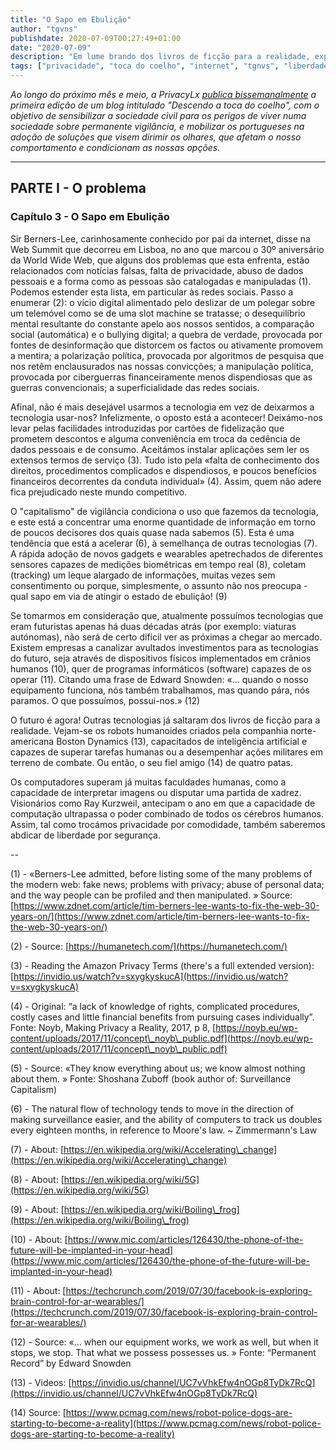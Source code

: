 ```yaml
---
title: "O Sapo em Ebulição"
author: "tgvns"
publishdate: 2020-07-09T00:27:49+01:00
date: "2020-07-09"
description: "Em lume brando dos livros de ficção para a realidade, explorando o uso que fazemos da tecnologia, e que está a concentrar uma enorme quantidade de informação em torno de poucos decisores dos quais quase nada sabemos."
tags: ["privacidade", "toca do coelho", "internet", "tgnvs", "liberdade"]
---
```


*Ao longo do próximo mês e meio, a PrivacyLx [publica bissemanalmente](/tags/toca-do-coelho/) a primeira edição de um blog intitulado "Descendo a toca do coelho", com o objetivo de sensibilizar a sociedade civil para os perigos de viver numa sociedade sobre permanente vigilância, e mobilizar os portugueses na adoção de soluções que visem dirimir os olhares, que afetam o nosso comportamento e condicionam as nossas opções.*

---

## PARTE I - O problema

### Capítulo 3 - O Sapo em Ebulição

Sir Berners-Lee, carinhosamente conhecido por pai da internet, disse na Web Summit que decorreu em Lisboa, no ano que marcou o 30º aniversário da World Wide Web, que alguns dos problemas que esta enfrenta, estão relacionados com notícias falsas, falta de privacidade, abuso de dados pessoais e a forma como as pessoas são catalogadas e manipuladas (1). Podemos estender esta lista, em particular às redes sociais. Passo a enumerar (2): o vício digital alimentado pelo deslizar de um polegar sobre um telemóvel como se de uma slot machine se tratasse; o desequilíbrio mental resultante do constante apelo aos nossos sentidos, a comparação social (automática) e o bullying digital; a quebra de verdade, provocada por fontes de desinformação que distorcem os factos ou ativamente promovem a mentira; a polarização política, provocada por algoritmos de pesquisa que nos retêm enclausurados nas nossas convicções; a manipulação política, provocada por ciberguerras financeiramente menos dispendiosas que as guerras convencionais; a superficialidade das redes sociais.

Afinal, não é mais desejável usarmos a tecnologia em vez de deixarmos a tecnologia usar-nos? Infelizmente, o oposto está a acontecer! Deixámo-nos levar pelas facilidades introduzidas por cartões de fidelização que prometem descontos e alguma conveniência em troca da cedência de dados pessoais e de consumo. Aceitámos instalar aplicações sem ler os extensos termos de serviço (3). Tudo isto pela «falta de conhecimento dos direitos, procedimentos complicados e dispendiosos, e poucos benefícios financeiros decorrentes da conduta individual» (4). Assim, quem não adere fica prejudicado neste mundo competitivo.

O "capitalismo" de vigilância condiciona o uso que fazemos da tecnologia, e este está a concentrar uma enorme quantidade de informação em torno de poucos decisores dos quais quase nada sabemos (5). Esta é uma tendência que está a acelerar (6), à semelhança de outras tecnologias (7). A rápida adoção de novos gadgets e wearables apetrechados de diferentes sensores capazes de medições biométricas em tempo real (8), coletam (tracking) um leque alargado de informações, muitas vezes sem consentimento ou porque, simplesmente, o assunto não nos preocupa - qual sapo em via de atingir o estado de ebulição! (9)



Se tomarmos em consideração que, atualmente possuímos tecnologias que eram futuristas apenas há duas décadas atrás (por exemplo: viaturas autónomas), não será de certo difícil ver as próximas a chegar ao mercado. Existem empresas a canalizar avultados investimentos para as tecnologias do futuro, seja através de dispositivos físicos implementados em crânios humanos (10), quer de programas informáticos (software) capazes de os operar (11). Citando uma frase de Edward Snowden: «... quando o nosso equipamento funciona, nós também trabalhamos, mas quando pára, nós paramos. O que possuímos, possui-nos.» (12)

O futuro é agora! Outras tecnologias já saltaram dos livros de ficção para a realidade. Vejam-se os robots humanoides criados pela companhia norte-americana Boston Dynamics (13), capacitados de inteligência artificial e capazes de superar tarefas humanas ou a desempenhar ações militares em terreno de combate. Ou então, o seu fiel amigo (14) de quatro patas.

Os computadores superam já muitas faculdades humanas, como a capacidade de interpretar imagens ou disputar uma partida de xadrez. Visionários como Ray Kurzweil, antecipam o ano em que a capacidade de computação ultrapassa o poder combinado de todos os cérebros humanos. Assim, tal como trocámos privacidade por comodidade, também saberemos abdicar de liberdade por segurança.

--

(1) - «Berners-Lee admitted, before listing some of the many problems of the modern web: fake news; problems with privacy; abuse of personal data; and the way people can be profiled and then manipulated. » Source: [https://www.zdnet.com/article/tim-berners-lee-wants-to-fix-the-web-30-years-on/](https://www.zdnet.com/article/tim-berners-lee-wants-to-fix-the-web-30-years-on/)



(2) - Source: [https://humanetech.com/](https://humanetech.com/)



(3) - Reading the Amazon Privacy Terms (there's a full extended version): [https://invidio.us/watch?v=sxygkyskucA](https://invidio.us/watch?v=sxygkyskucA)



(4) - Original: “a lack of knowledge of rights, complicated procedures, costly cases and little financial benefits from pursuing cases individually”. Fonte: Noyb, Making Privacy a Reality, 2017, p 8, [https://noyb.eu/wp-content/uploads/2017/11/concept\_noyb\_public.pdf](https://noyb.eu/wp-content/uploads/2017/11/concept\_noyb\_public.pdf)



(5) - Source: «They know everything about us; we know almost nothing about them. » Fonte: Shoshana Zuboff (book author of: Surveillance Capitalism)



(6) - The natural flow of technology tends to move in the direction of making surveillance easier, and the ability of computers to track us doubles every eighteen months, in reference to Moore's law. ~ Zimmermann's Law



(7) - About: [https://en.wikipedia.org/wiki/Accelerating\_change](https://en.wikipedia.org/wiki/Accelerating\_change)



(8) - About: [https://en.wikipedia.org/wiki/5G](https://en.wikipedia.org/wiki/5G)



(9) - About: [https://en.wikipedia.org/wiki/Boiling\_frog](https://en.wikipedia.org/wiki/Boiling\_frog)



(10) - About: [https://www.mic.com/articles/126430/the-phone-of-the-future-will-be-implanted-in-your-head](https://www.mic.com/articles/126430/the-phone-of-the-future-will-be-implanted-in-your-head)



(11) - About: [https://techcrunch.com/2019/07/30/facebook-is-exploring-brain-control-for-ar-wearables/](https://techcrunch.com/2019/07/30/facebook-is-exploring-brain-control-for-ar-wearables/) 



(12) - Source: «... when our equipment works, we work as well, but when it stops, we stop. That what we possess possesses us. » Fonte: “Permanent Record” by Edward Snowden



(13) - Videos: [https://invidio.us/channel/UC7vVhkEfw4nOGp8TyDk7RcQ](https://invidio.us/channel/UC7vVhkEfw4nOGp8TyDk7RcQ)



(14) Source: [https://www.pcmag.com/news/robot-police-dogs-are-starting-to-become-a-reality](https://www.pcmag.com/news/robot-police-dogs-are-starting-to-become-a-reality)

